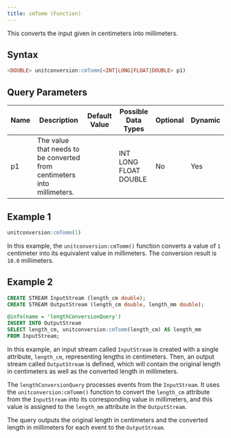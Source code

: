 ```yaml
---
title: cmTomm (Function)
---
```


This converts the input given in centimeters into millimeters.

## Syntax

```sql
<DOUBLE> unitconversion:cmTomm(<INT|LONG|FLOAT|DOUBLE> p1)
```

## Query Parameters

| Name | Description  | Default Value | Possible Data Types   | Optional | Dynamic |
|------|--------------|---------------|-----------------------|----------|---------|
| p1 | The value that needs to be converted from centimeters into millimeters. |   | INT LONG FLOAT DOUBLE | No   | Yes   |

## Example 1

```sql
unitconversion:cmTomm(1)
```

In this example, the `unitconversion:cmTomm()` function converts a value of `1` centimeter into its equivalent value in millimeters. The conversion result is `10.0` millimeters.

## Example 2

```sql
CREATE STREAM InputStream (length_cm double);
CREATE STREAM OutputStream (length_cm double, length_mm double);

@info(name = 'lengthConversionQuery')
INSERT INTO OutputStream
SELECT length_cm, unitconversion:cmTomm(length_cm) AS length_mm
FROM InputStream;
```

In this example, an input stream called `InputStream` is created with a single attribute, `length_cm`, representing lengths in centimeters. Then, an output stream called `OutputStream` is defined, which will contain the original length in centimeters as well as the converted length in millimeters.

The `lengthConversionQuery` processes events from the `InputStream`. It uses the `unitconversion:cmTomm()` function to convert the `length_cm` attribute from the `InputStream` into its corresponding value in millimeters, and this value is assigned to the `length_mm` attribute in the `OutputStream`.

The query outputs the original length in centimeters and the converted length in millimeters for each event to the `OutputStream`.
